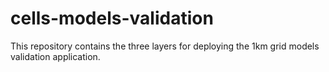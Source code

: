 # cells-models-validation
This repository contains the three layers for deploying the 1km grid models validation application.
